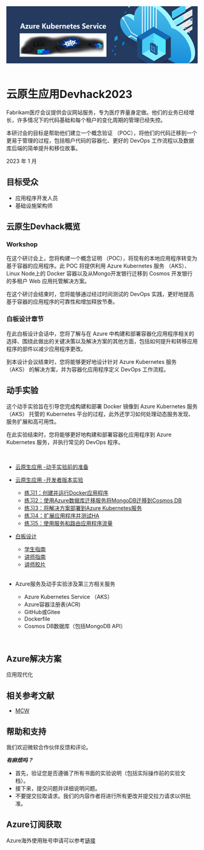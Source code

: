 

<img width="2000" height="150" src="./images/AKS.png"/>
&emsp;
&emsp;

# 云原生应用Devhack2023

Fabrikam医疗会议提供会议网站服务，专为医疗界量身定做。他们的业务已经增长，许多情况下的代码基础和每个租户的变化周期的管理已经失控。

本研讨会的目标是帮助他们建立一个概念验证 （POC），将他们的代码迁移到一个更易于管理的过程，包括租户代码的容器化、更好的 DevOps 工作流程以及数据库后端的简单提升和移位故事。

2023 年 1 月

## 目标受众

-   应用程序开发人员
-   基础设施架构师

## 云原生Devhack概览

### Workshop

在这个研讨会上，您将构建一个概念证明 （POC），将现有的本地应用程序转变为基于容器的应用程序。此 POC 将提供利用 Azure Kubernetes 服务 （AKS）、Linux Node上的 Docker 容器以及从Mongo开发银行迁移到 Cosmos 开发银行的多租户 Web 应用托管解决方案。

在这个研讨会结束时，您将能够通过经过时间测试的 DevOps 实践，更好地提高基于容器的应用程序的可靠性和增加释放节奏。

### 白板设计章节

在此白板设计会话中，您将了解与在 Azure 中构建和部署容器化应用程序相关的选择、围绕此做出的关键决策以及解决方案的其他方面，包括如何提升和转移应用程序的部件以减少应用程序更改。

到本设计会议结束时，您将能够更好地设计针对 Azure Kubernetes 服务 （AKS） 的解决方案，并为容器化应用程序定义 DevOps 工作流程。

## 动手实验

这个动手实验旨在引导您完成构建和部署 Docker 镜像到 Azure Kubernetes 服务 （AKS） 托管的 Kubernetes 平台的过程，此外还学习如何处理动态服务发现、服务扩展和高可用性。

在此实验结束时，您将能够更好地构建和部署容器化应用程序到 Azure Kubernetes 服务，并执行常见的 DevOps 程序。



  &emsp;

- [云原生应用 -动手实验前的准备](./Azure-Cloud-native-Devhack2023/Hands-on%20lab/%E4%BA%91%E5%8E%9F%E7%94%9F%E5%BA%94%E7%94%A8%20-%E5%8A%A8%E6%89%8B%E5%AE%9E%E9%AA%8C%E5%89%8D%E7%9A%84%E5%87%86%E5%A4%87.md)
  
- [云原生应用 -开发者版本实验](./Azure-Cloud-native-Devhack2023/Hands-on%20lab/%E4%BA%91%E5%8E%9F%E7%94%9F%E5%BA%94%E7%94%A8%20-%E5%BC%80%E5%8F%91%E8%80%85%E7%89%88%E6%9C%AC%E5%AE%9E%E9%AA%8C.md)
  * <a href="./Azure-Cloud-native-Devhack2023/Hands-on%20lab/%E4%BA%91%E5%8E%9F%E7%94%9F%E5%BA%94%E7%94%A8%20-%E5%BC%80%E5%8F%91%E8%80%85%E7%89%88%E6%9C%AC%E5%AE%9E%E9%AA%8C.md#exercise-1-create-and-run-a-docker-application">练习1：创建并运行Docker应用程序</a>
  * <a href="./Azure-Cloud-native-Devhack2023/Hands-on%20lab/%E4%BA%91%E5%8E%9F%E7%94%9F%E5%BA%94%E7%94%A8%20-%E5%BC%80%E5%8F%91%E8%80%85%E7%89%88%E6%9C%AC%E5%AE%9E%E9%AA%8C.md#exercise-2-migrate-mongodb-to-cosmos-db-using-azure-database-migration-service">练习2：使用Azure数据库迁移服务将MongoDB迁移到Cosmos DB</a>
  * <a href="./Azure-Cloud-native-Devhack2023/Hands-on%20lab/%E4%BA%91%E5%8E%9F%E7%94%9F%E5%BA%94%E7%94%A8%20-%E5%BC%80%E5%8F%91%E8%80%85%E7%89%88%E6%9C%AC%E5%AE%9E%E9%AA%8C.md#exercise-3-deploy-the-solution-to-azure-kubernetes-service">练习3：将解决方案部署到Azure Kubernetes服务</a>
  * <a href="./Azure-Cloud-native-Devhack2023/Hands-on%20lab/%E4%BA%91%E5%8E%9F%E7%94%9F%E5%BA%94%E7%94%A8%20-%E5%BC%80%E5%8F%91%E8%80%85%E7%89%88%E6%9C%AC%E5%AE%9E%E9%AA%8C.md#exercise-4-scale-the-application-and-test-ha">练习4：扩展应用程序并测试HA</a>
  * <a href="./Azure-Cloud-native-Devhack2023/Hands-on%20lab/%E4%BA%91%E5%8E%9F%E7%94%9F%E5%BA%94%E7%94%A8%20-%E5%BC%80%E5%8F%91%E8%80%85%E7%89%88%E6%9C%AC%E5%AE%9E%E9%AA%8C.md#exercise-5-working-with-services-and-routing-application-traffic">练习5：使用服务和路由应用程序流量</a>
  
- [白板设计](MCW-Cloud-native-applications/Whiteboard%20design%20session)
  * [学生指南](./Azure-Cloud-native-Devhack2023/Whiteboard%20design%20session/%E7%99%BD%E6%9D%BF%E8%AE%BE%E8%AE%A1%E5%AD%A6%E7%94%9F%E6%8C%87%E5%8D%97.md)
  * [讲师指南](./Azure-Cloud-native-Devhack2023/Whiteboard%20design%20session/%E7%99%BD%E6%9D%BF%E8%AE%BE%E8%AE%A1%E8%AE%B2%E5%B8%88%E6%8C%87%E5%8D%97.md)	
  * [讲师胶片](./Azure-Cloud-native-Devhack2023/Whiteboard%20design%20session/%E7%99%BD%E6%9D%BF%E8%AE%BE%E8%AE%A1%E8%AE%B2%E5%B8%88presentation.pptx)	
  &emsp;
  &emsp;
-  Azure服务及动手实验涉及第三方相关服务
     *   Azure Kubernetes Service （AKS）
     *   Azure容器注册表(ACR)
     *   GitHub或Gitee
     *   Dockerfile
     *   Cosmos DB数据库（包括MongoDB API）

  &emsp;
  &emsp;


## Azure解决方案

应用现代化

## 相关参考文献

-   [MCW](https://github.com/Microsoft/MCW)

## 帮助和支持

我们欢迎微软合作伙伴反馈和评论。

**_有麻烦吗？_**

-   首先，验证您是否遵循了所有书面的实验说明（包括实际操作前的实验文档）。
-   接下来，提交问题并详细说明问题。
-   不要提交拉取请求。我们的内容作者将进行所有更改并提交拉力请求以供批准。





## Azure订阅获取

Azure海外使用账号申请可以参考[链接](http://www.cnblogs.com/meowmeow/p/7773226.html?from=groupmessage&isappinstalled=0)
